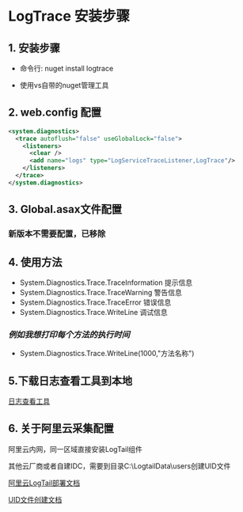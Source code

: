 # LogTrace 安装步骤

## 1. 安装步骤

* 命令行: nuget install logtrace

* 使用vs自带的nuget管理工具

## 2. web.config 配置

```xml
<system.diagnostics>
  <trace autoflush="false" useGlobalLock="false">
    <listeners>
      <clear />
      <add name="logs" type="LogServiceTraceListener,LogTrace"/>
    </listeners>
  </trace>
</system.diagnostics>
```

## 3. Global.asax文件配置

### 新版本不需要配置，已移除

## 4. 使用方法

* System.Diagnostics.Trace.TraceInformation 提示信息
* System.Diagnostics.Trace.TraceWarning 警告信息
* System.Diagnostics.Trace.TraceError 错误信息
* System.Diagnostics.Trace.WriteLine 调试信息

### *例如我想打印每个方法的执行时间*

* System.Diagnostics.Trace.WriteLine(1000,"方法名称")

## 5.下载日志查看工具到本地

[日志查看工具](https://logcdn.oss-cn-hangzhou.aliyuncs.com/LogView.html)

## 6. 关于阿里云采集配置

阿里云内网，同一区域直接安装LogTail组件

其他云厂商或者自建IDC，需要到目录C:\LogtailData\users创建UID文件

[阿里云LogTail部署文档](https://help.aliyun.com/document_detail/49006.html?spm=a2c4g.11186623.6.601.22272f6aX5lhvB)

[UID文件创建文档](https://help.aliyun.com/document_detail/49007.html?spm=a2c4g.11186623.2.20.6b715332tVE8tR)
